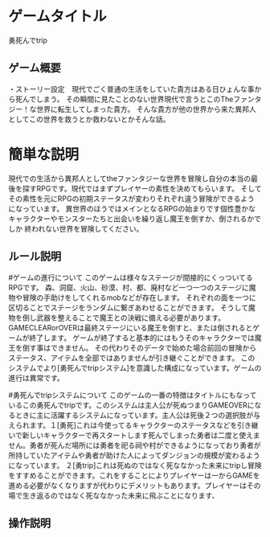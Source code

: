 #  ゲームタイトル
勇死んでtrip

## ゲーム概要
・ストーリー設定　現代でごく普通の生活をしていた貴方はある日ひょんな事から死んでしまう。
その瞬間に見たことのない世界現代で言うとこのTheファンタジー！な世界に転生してしまった貴方。
そんな貴方が他の世界から来た異邦人としてこの世界を救うとか救わないとかそんな話。

#  簡単な説明
現代での生活から異邦人としてtheファンタジーな世界を冒険し自分の本当の最後を探すRPGです。現代ではまずプレイヤーの素性を決めてもらいます。
そしてその素性を元にRPGの初期ステータスが変わりそれぞれ違う冒険ができるようになっています。
異世界のほうではメインとなるRPGの始まりです個性豊かなキャラクターやモンスターたちと出会いを繰り返し魔王を倒すか、倒されるかでしか
終われない世界を冒険してください。
## ルール説明

#ゲームの進行について
このゲームは様々なステージが間接的にくっついてるRPGです。
森、洞窟、火山、砂漠、村、都、廃村など一つ一つのステージに魔物や冒険の手助けをしてくれるmobなどが存在します。
それぞれの面を一つに区切ることでステージをランダムに繋ぎあわせることができます。
そうして魔物を倒し武器を整えることで魔王との決戦に備える必要があります。
GAMECLEARorOVERは最終ステージにいる魔王を倒すと、または倒されるとゲームが終了します。
ゲームが終了すると基本的にはもうそのキャラクターでは魔王を倒す事はできません。
その代わりそのデータで始めた場合前回の冒険からステータス、アイテムを全部ではありませんが引き継ぐことができます。
このシステムでより[勇死んでtripシステム]を意識した構成になっています。ゲームの進行は異常です。

#勇死んでtripシステムについて
このゲームの一番の特徴はタイトルにもなっているこの勇死んでtripです。このシステムは主人公が死ぬつまりGAMEOVERになるときに主に活躍するシステムになっています。主人公は死後２つの選択肢が与えられます。１[勇死]これは今使ってるキャラクターのステータスなどを引き継いで新しいキャラクターで再スタートします死んでしまった勇者は二度と使えません。勇者が死んだ場所には勇者を祀る祠や村ができるようになっており勇者が所持していたアイテムや勇者が助けた人によってダンジョンの規模が変わるようになっています。
２[勇trip]これは死ぬのではなく死ななかった未来にtripし冒険をすすめることができます。これをすることによりプレイヤーは一からGAMEを進める必要がなくなりますが代わりにデメリットもあります。プレイヤーはその場で生き返るのではなく死ななかった未来に飛ぶことになります、


## 操作説明
